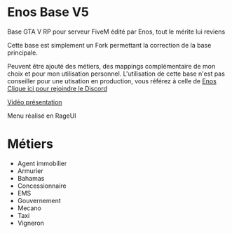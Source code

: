 # Enos Base V5
Base GTA V RP pour serveur FiveM édité par Enos, tout le mérite lui reviens

Cette base est simplement un Fork permettant la correction de la base principale.

Peuvent être ajouté des métiers, des mappings complémentaire de mon choix et pour mon utilisation personnel.
L'utilisation de cette base n'est pas conseiller pour une utisation en production, vous référez à celle de [Enos](https://github.com/Five-Devv/Enos-Base-V5)
[Clique ici pour rejoindre le Discord](https://discord.gg/pRXCnA8)

[Vidéo présentation](https://youtu.be/RrDlQAdri6s)


Menu réalisé en RageUI

# Métiers
 - Agent immobilier
 - Armurier
 - Bahamas
 - Concessionnaire
 - EMS
 - Gouvernement
 - Mecano
 - Taxi
 - Vigneron
 
